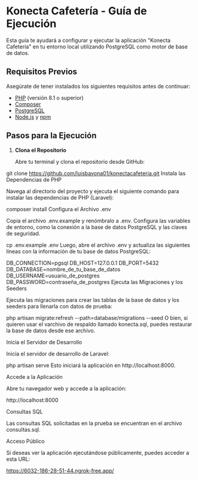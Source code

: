 # Konecta Cafetería - Guía de Ejecución

Esta guía te ayudará a configurar y ejecutar la aplicación "Konecta Cafetería" en tu entorno local utilizando PostgreSQL como motor de base de datos.

## Requisitos Previos

Asegúrate de tener instalados los siguientes requisitos antes de continuar:

- [PHP](https://www.php.net/) (versión 8.1 o superior)
- [Composer](https://getcomposer.org/)
- [PostgreSQL](https://www.postgresql.org/)
- [Node.js](https://nodejs.org/) y [npm](https://www.npmjs.com/)

## Pasos para la Ejecución

1. **Clona el Repositorio**

   Abre tu terminal y clona el repositorio desde GitHub:

  
 git clone https://github.com/luisbayona01/konectacafeteria.git
 Instala las Dependencias de PHP

Navega al directorio del proyecto y ejecuta el siguiente comando para instalar las dependencias de PHP (Laravel):


composer install
Configura el Archivo .env

Copia el archivo .env.example y renómbralo a .env. Configura las variables de entorno, como la conexión a la base de datos PostgreSQL y las claves de seguridad.


cp .env.example .env
Luego, abre el archivo .env y actualiza las siguientes líneas con la información de tu base de datos PostgreSQL:


DB_CONNECTION=pgsql
DB_HOST=127.0.0.1
DB_PORT=5432
DB_DATABASE=nombre_de_tu_base_de_datos
DB_USERNAME=usuario_de_postgres
DB_PASSWORD=contraseña_de_postgres
Ejecuta las Migraciones y los Seeders

Ejecuta las migraciones para crear las tablas de la base de datos y los seeders para llenarla con datos de prueba:


php artisan migrate:refresh --path=database/migrations --seed
O bien, si quieren  usar  el  varchivo de respaldo llamado konecta.sql, puedes restaurar la base de datos desde ese archivo.

Inicia el Servidor de Desarrollo

Inicia el servidor de desarrollo de Laravel:


php artisan serve
Esto iniciará la aplicación en http://localhost:8000.

Accede a la Aplicación

Abre tu navegador web y accede a la aplicación:

http://localhost:8000

Consultas SQL

Las consultas SQL solicitadas en la  prueba  se encuentran en el archivo consultas.sql.

Acceso Público

Si deseas ver la aplicación ejecutándose públicamente, puedes acceder a esta URL:

https://6032-186-28-51-44.ngrok-free.app/